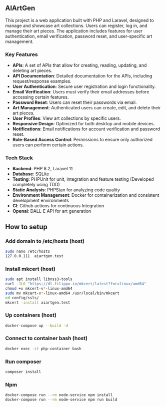 ## AIArtGen

This project is a web application built with PHP and Laravel, designed to manage and showcase art collections. Users can register, log in, and manage their art pieces. The application includes features for user authentication, email verification, password reset, and user-specific art management.

### Key Features

- **APIs**: A set of APIs that allow for creating, reading, updating, and deleting art pieces.
- **API Documentation**: Detailed documentation for the APIs, including request/response examples.
- **User Authentication**: Secure user registration and login functionality.
- **Email Verification**: Users must verify their email addresses before accessing certain features.
- **Password Reset**: Users can reset their passwords via email.
- **Art Management**: Authenticated users can create, edit, and delete their art pieces.
- **User Profiles**: View art collections by specific users.
- **Responsive Design**: Optimized for both desktop and mobile devices.
- **Notifications**: Email notifications for account verification and password reset.
- **Role-Based Access Control**: Permissions to ensure only authorized users can perform certain actions.

### Tech Stack

- **Backend**: PHP 8.2, Laravel 11
- **Database**: SQLite
- **Testing**: PHPUnit for unit, integration and feature testing (Developed completely using TDD)
- **Static Analysis**: PHPStan for analyzing code quality
- **Environment Management**: Docker for containerization and consistent development environments
- **CI**: Github actions for continuous Integration
- **Openai**: DALL-E API for art generation

## How to setup

### Add domain to /etc/hosts (host)

```bash
sudo nano /etc/hosts
127.0.0.111  aiartgen.test
```

### Install mkcert (host)

```bash
sudo apt install libnss3-tools
curl -JLO "https://dl.filippo.io/mkcert/latest?for=linux/amd64"
chmod +x mkcert-v*-linux-amd64
sudo mv mkcert-v*-linux-amd64 /usr/local/bin/mkcert
cd config/ssls/
mkcert -install aiartgen.test
```

### Up containers (host)

```bash
docker-compose up --build -d
```

### Connect to container bash (host)

```bash
docker exec -it php-container bash
```

### Run composer

```bash
composer install
```

### Npm

```bash
docker-compose run --rm node-service npm install
docker-compose run --rm node-service npm run build
```
